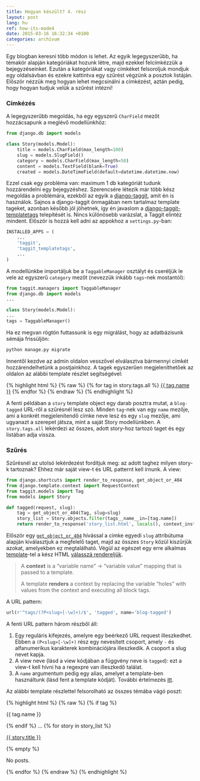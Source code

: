 ```yaml
---
title: Hogyan készült? 4. rész
layout: post
lang: hu
ref: how-its-made4
date: 2015-03-16 16:32:34 +0100
categories: archívum
---
```


Egy blogban keresni több módon is lehet. Az egyik legegyszerűbb, ha témakör alapján kategóriákat hozunk létre, majd ezekkel felcímkézzük a bejegyzéseinket. Ezután a kategóriákat vagy címkéket felsoroljuk mondjuk egy oldalsávban és ezekre kattintva egy szűrést végzünk a posztok listáján. Először nézzük meg hogyan lehet megcsinálni a címkézést, aztán pedig, hogy hogyan tudjuk velük a szűrést intézni!

### Címkézés

A legegyszerűbb megoldás, ha egy egyszerű `CharField` mezőt hozzácsapunk a meglévő modellünkhöz:

```python
from django.db import models

class Story(models.Model):
    title = models.CharField(max_length=100)
    slug = models.SlugField()
    category = models.CharField(max_length=50)
    content = models.TextField(blank=True)
    created = models.DateTimeField(default=datetime.datetime.now)
```

Ezzel csak egy probléma van: maximum 1 db kategóriát tudunk hozzárendelni egy bejegyzéshez. Szerencsére létezik már több kész megoldás a problémára, ezekből az egyik a [django-taggit](https://django-taggit.readthedocs.org/en/latest/), amit én is használok. Sajnos a django-taggit önmagában nem tartalmaz template tageket, azonban később jól jöhetnek, így én javaslom a [django-taggit-templatetags](https://github.com/feuervogel/django-taggit-templatetags/
) telepítését is. Nincs különösebb varázslat, a Taggit elintéz mindent. Először is hozzá kell adni az appokhoz a `settings.py`-ban:

```python
INSTALLED_APPS = (
    ...
    'taggit',
    'taggit_templatetags',
    ...
)
```

A modellünkbe importáljuk be a `TaggableManager` osztályt és cseréljük le vele az egyszerű `category` mezőt (nevezzük inkább `tags`-nek mostantól):

```python
from taggit.managers import TaggableManager
from django.db import models
...

class Story(models.Model):
...
tags = TaggableManager()
```

Ha ez megvan rögtön futtassunk is egy migrálást, hogy az adatbázisunk sémája frissüljön:

```bash
python manage.py migrate
```

Innentől kezdve az admin oldalon vesszővel elválasztva bármennyi címkét hozzárendelhetünk a postjainkhoz. A tagek egyszerűen megjeleníthetőek az oldalon az alábbi template részlet segítségével:

{% highlight html %}
{% raw %}
{% for tag in story.tags.all %}
    <a href="{% url 'blog-tagged' tag.slug %}">{{ tag.name }}</a>
{% endfor %}
{% endraw %}
{% endhighlight %}

A fenti példában a `story` template object egy darab posztra mutat, a `blog-tagged` URL-ről a szűrésnél lesz szó. Minden `tag`-nek van egy `name` mezője, ami a konkrét megjelenítendő címke neve lesz és egy `slug` mezője, ami ugyanazt a szerepet játsza, mint a saját Story modellünkben. A `story.tags.all` lekérdezi az összes, adott story-hoz tartozó taget és egy listában adja vissza.

### Szűrés

Szűrésnél az utolsó lekérdezést fordítjuk meg: az adott taghez milyen story-k tartoznak? Ehhez már saját view-t és URL patternt kell írnunk. A view:

```python
from django.shortcuts import render_to_response, get_object_or_404
from django.template.context import RequestContext
from taggit.models import Tag
from models import Story

def tagged(request, slug):
    tag = get_object_or_404(Tag, slug=slug)
    story_list = Story.objects.filter(tags__name__in=[tag.name])
    return render_to_response('story_list.html', locals(), context_instance=RequestContext(request))
```

Először egy [`get_object_or_404`](https://docs.djangoproject.com/en/1.6/topics/http/shortcuts/#get-object-or-404) hívással a címke egyedi `slug` attribútuma alapján kiválasztjuk a megfelelő taget, majd az összes `Story` közül kiszűrjük azokat, amelyekben ez megtalálható. Végül az egészet egy erre alkalmas [template](https://docs.djangoproject.com/en/1.6/ref/templates/api/#basics)-tel a kész HTML [válasszá rendereljük](https://docs.djangoproject.com/en/1.6/topics/http/shortcuts/#render-to-response).

> A __context__ is a “variable name” -> “variable value” mapping that is passed to a template.
>
> A template __renders__ a context by replacing the variable “holes” with values from the context and executing all block tags.

A URL pattern:

```python
url(r'^tags/(?P<slug>[-\w]+)/$', 'tagged', name='blog-tagged')
```

A fenti URL pattern három részből áll:

1. Egy reguláris kifejezés, amelyre egy beérkező URL request illeszkedhet. Ebben a `(P<slug>[-\w]+)` rész egy nevesített csoport, amely `-` és alfanumerikus karakterek kombinációjára illeszkedik. A csoport a slug nevet kapja.
2. A view neve (lásd a view kódjában a függvény neve is `tagged`): ezt a view-t kell hívni ha a regexpre van illeszkedő találat.
3. A `name` argumentum pedig egy alias, amelyet a template-ben használtunk (lásd fent a template kódját). További értelmezés [itt](https://docs.djangoproject.com/en/1.6/topics/http/urls/#reverse-resolution-of-urls).

Az alábbi template részlettel felsorolható az összes témába vágó poszt:

{% highlight html %}
{% raw %}
{% if tag %}
    <p>{{ tag.name }}</p>
{% endif %}
...
{% for story in story_list %}
    <p><a href="{{ story.get_absolute_url }}">{{ story.title }}</a></p>
{% empty %}
    <p>No posts.</p>
{% endfor %}
{% endraw %}
{% endhighlight %}
